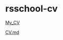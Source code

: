 # rsschool-cv

[My_CV](https://skiffong.github.io/rsschool-cv/)

[CV.md](https://skiffong.github.io/rsschool-cv/cv)